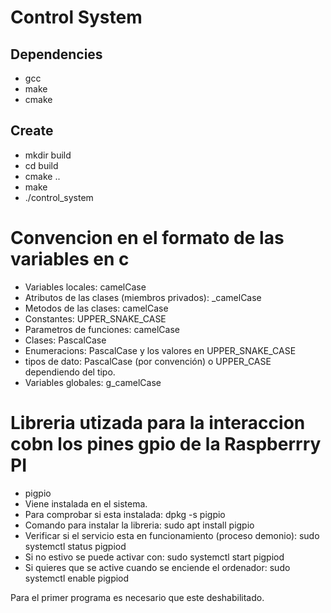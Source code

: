 # Control System

## Dependencies

- gcc
- make
- cmake

## Create

- mkdir build
- cd build
- cmake ..
- make
- ./control_system

# Convencion en el formato de las variables en c

- Variables locales: camelCase
- Atributos de las clases (miembros privados): _camelCase
- Metodos de las clases: camelCase
- Constantes: UPPER_SNAKE_CASE
- Parametros de funciones: camelCase
- Clases: PascalCase
- Enumeracions: PascalCase y los valores en UPPER_SNAKE_CASE
- tipos de dato: PascalCase (por convención) o UPPER_CASE dependiendo del tipo.
- Variables globales: g_camelCase


# Libreria utizada para la interaccion cobn los pines gpio de la Raspberrry PI

- pigpio
- Viene instalada en el sistema.
- Para comprobar si esta instalada: dpkg -s pigpio
- Comando para instalar la libreria: sudo apt install pigpio
- Verificar si el servicio esta en funcionamiento (proceso demonio): sudo systemctl status pigpiod
- Si no estivo se puede activar con: sudo systemctl start pigpiod
- Si quieres que se active cuando se enciende el ordenador: sudo systemctl enable pigpiod

Para el primer programa es necesario que este deshabilitado.
